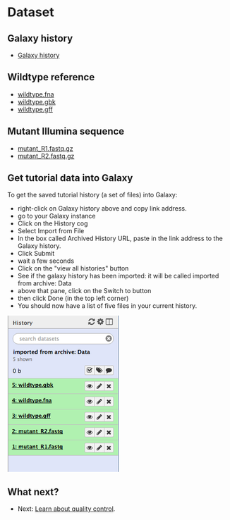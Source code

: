 # Dataset

## Galaxy history

* [Galaxy history](Data.tar.gz)

## Wildtype reference

* [wildtype.fna](wildtype.fna)
* [wildtype.gbk](wildtype.gbk)
* [wildtype.gff](wildtype.gff)

## Mutant Illumina sequence

* [mutant_R1.fastq.gz](mutant_R1.fastq.gz)
* [mutant_R2.fastq.gz](mutant_R2.fastq.gz)

## Get tutorial data into Galaxy

To get the saved tutorial history (a set of files) into Galaxy:

- right-click on <fn>Galaxy history</fn> above and copy link address.
- go to your Galaxy instance
- Click on the <ss>History</ss> cog
- Select <ss>Import from File</ss>
- In the box called <ss>Archived History URL</ss>, paste in the link address to the Galaxy history.
- Click <ss>Submit</ss>
- wait a few seconds
- Click on the "view all histories" button
- See if the galaxy history has been imported: it will be called <fn>imported from archive: Data</fn>
- above that pane, click on the <ss>Switch to</ss> button
- then click <ss>Done</ss> (in the top left corner)
- You should now have a list of five files in your current history.

![files in galaxy history](images/datafiles.png)

## What next?

- Next: [Learn about quality control](../fastqc/index.md).
